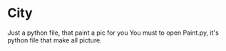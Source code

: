 # City
Just a python file, that paint a pic for you
You must to open Paint.py, it's python file that make all picture. 

